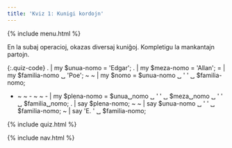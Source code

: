 ```yaml
---
title: 'Kviz 1: Kunigi kordojn'
---
```


{% include menu.html %}

En la subaj operacioj, okazas diversaj kuniĝoj. Kompletigu la mankantajn partojn.

{:.quiz-code}
. | my $unua-nomo = &apos;Edgar&apos;;
. | my $meza-nomo = &apos;Allan&apos;;
= | my $familia-nomo ␣ &apos;Poe&apos;;
~ ~ | my $nomo = $unua-nomo ␣ &apos; &apos; ␣ $familia-nomo;
- ~ ~ - ~ ~ - | my $plena-nomo = $unua␣nomo ␣ &apos; &apos; ␣ $meza␣nomo ␣ &apos; &apos; ␣ $familia␣nomo;
. | say $plena-nomo;
~ ~ | say $unua-nomo ␣ &apos; &apos; ␣ $familia-nomo;
~ | say &apos;E. &apos; ␣ $familia-nomo;

{% include quiz.html %}

{% include nav.html %}